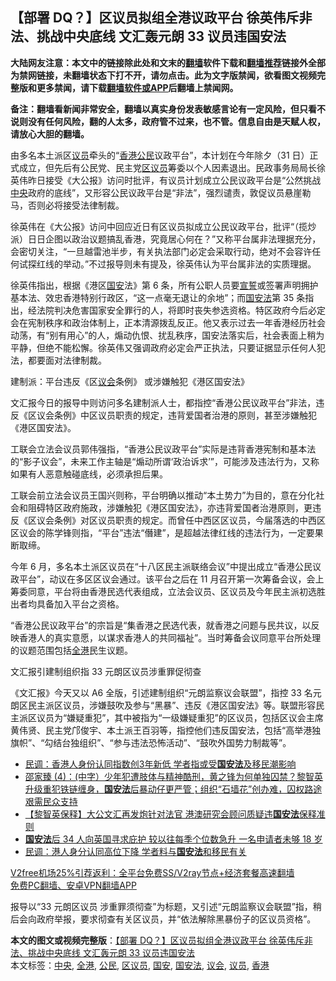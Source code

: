  <h2>【部署 DQ？】区议员拟组全港议政平台 徐英伟斥非法、挑战中央底线 文汇轰元朗 33 议员违国安法</h2> <p class="notice"><b>大陆网友注意：本文中的链接除此处和文末的<a href="https://github.com/bannedbook/fanqiang" >翻墙</a>软件下载和<a href="https://github.com/killgcd/justmysocks/blob/master/README.md">翻墙推荐</a>链接外全部为禁网链接，未翻墙状态下打不开，请勿点击。此为文字版禁闻，欲看图文视频完整版和更多禁闻，请下载<a href="https://github.com/bannedbook/fanqiang">翻墙软件或APP</a>后翻墙上禁闻网。</p><p>备注：翻墙看新闻非常安全，翻墙以真实身份发表敏感言论有一定风险，但只看不说则没有任何风险，翻的人太多，政府管不过来，也不管。信息自由是天赋人权，请放心大胆的翻墙。</b></p>  <div class="entry">  <p>由多名本土派区<a href="https://www.bannedbook.org/bnews/tag/%e8%ae%ae%e5%91%98/" class="st_tag internal_tag" rel="tag" title="标签 议员 下的日志">议员</a>牵头的“<a href="https://www.bannedbook.org/bnews/tag/%e9%a6%99%e6%b8%af/" class="st_tag internal_tag" rel="tag" title="标签 香港 下的日志">香港</a><a href="https://www.bannedbook.org/bnews/tag/%e5%85%ac%e6%b0%91/" class="st_tag internal_tag" rel="tag" title="标签 公民 下的日志">公民</a>议政平台”，本计划在今年除夕（31 日）正式成立，但先后有公民党、民主党<a href="https://www.bannedbook.org/bnews/tag/%E5%8C%BA%E8%AE%AE%E5%91%98/" class="st_tag internal_tag" rel="tag" title="标签 区议员 下的日志">区议员</a>筹委以个人因素退出。民政事务局局长徐英伟昨日接受《大公报》访问时批评，有议员计划成立公民议政平台是“公然挑战<a href="https://www.bannedbook.org/bnews/tag/%E4%B8%AD%E5%A4%AE/" class="st_tag internal_tag" rel="tag" title="标签 中央 下的日志">中央</a>政府的底线”，又形容公民议政平台是“非法”，强烈谴责，敦促议员悬崖勒马，否则必将接受法律制裁。</p> <p>徐英伟在《大公报》访问中回应近日有区议员拟成立公民议政平台，批评“（揽炒派）日日企图以政治议题搞乱香港，究竟居心何在？”又称平台属非法理据充分，会密切关注，“一旦越雷池半步，有关执法部门必定会采取行动，绝对不会容许任何试探红线的举动。”不过报导则未有提及，徐英伟认为平台属非法的实质理据。</p> <p>徐英伟指出，根据《港区<a href="https://www.bannedbook.org/bnews/tag/%E5%9B%BD%E5%AE%89/" class="st_tag internal_tag" rel="tag" title="标签 国安 下的日志">国安</a>法》第 6 条，所有公职人员要<span class='wp_keywordlink'><a href="https://www.bannedbook.org/forum5/topic17.html" title="宣誓与预言" target="_blank">宣誓</a></span>或签署声明拥护基本法、效忠香港特别行政区，“这一点毫无退让的余地”；而<a href="https://www.bannedbook.org/bnews/tag/%e5%9b%bd%e5%ae%89%e6%b3%95/" class="st_tag internal_tag" rel="tag" title="标签 国安法 下的日志">国安法</a>第 35 条指出，经法院判决危害国家安全罪行的人，将即时丧失参选资格。特区政府今后必定会在宪制秩序和政治体制上，正本清源拨乱反正。他又表示过去一年香港经历社会动荡，有“别有用心”的人，煽动仇恨、扰乱秩序，国安法落实后，社会表面上稍为平静，但绝不能松懈。徐英伟又强调政府必定会严正执法，只要证据显示任何人犯法，都要面对法律制裁。</p>  <p>建制派：平台违反《区<a href="https://www.bannedbook.org/bnews/tag/%E8%AE%AE%E4%BC%9A/" class="st_tag internal_tag" rel="tag" title="标签 议会 下的日志">议会</a>条例》 或涉嫌触犯《港区国安法》</p> <p>文汇报今日的报导中则访问多名建制派人士，都指控“香港公民议政平台”非法，违反《区议会条例》中区议员职责的规定，违背爱国者治港的原则，甚至涉嫌触犯《港区国安法》。</p> <p>工联会立法会议员郭伟强指，“香港公民议政平台”实际是违背香港宪制和基本法的“影子议会”，未来工作主轴是“煽动所谓‘政治诉求’”，可能涉及违法行为，又称如果有人恶意触碰底线，必须承担后果。</p>  <p>工联会前立法会议员王国兴则称，平台明确以推动“本土势力”为目的，意在分化社会和阻碍特区政府施政，涉嫌触犯《港区国安法》，亦违背爱国者治港原则，更违反《区议会条例》对区议员职责的规定。而曾任中西区区议员，今届落选的中西区区议会的陈学锋则指，“平台”违法“僭建”，是超越法律红线的违法行为，一定要果断取缔。</p> <p>今年 6 月，多名本土派区议员在“十八区民主派联络会议”中提出成立“香港公民议政平台”，动议在多区区议会通过。该平台之后在 11 月召开第一次筹备会议，会上筹委同意，平台将由香港民选代表组成，立法会议员、区议员及今年民主派初选胜出者均具备加入平台之资格。</p> <p>“香港公民议政平台”的宗旨是“集香港之民选代表，就香港之问题与民共议，以反映香港人的真实意愿，以谋求香港人的共同福祉”。当时筹备会议同意平台所处理的议题范围包括<a href="https://www.bannedbook.org/bnews/tag/%E5%85%A8%E6%B8%AF/" class="st_tag internal_tag" rel="tag" title="标签 全港 下的日志">全港</a>民生议题。</p>  <p>文汇报引建制组织指 33 元朗区议员涉重罪促彻查</p> <p>《文汇报》今天又以 A6 全版，引述建制组织“元朗监察议会联盟”，指控 33 名元朗区民主派区议员，涉嫌鼓吹及参与“黑暴”、违反《港区国安法》等。联盟形容民主派区议员为“嫌疑重犯”，其中被指为“一级嫌疑重犯”的区议员，包括区议会主席黄伟贤、民主党邝俊宇、本土派王百羽等，指控他们违反国安法，包括“高举港独旗帜”、“勾结台独组织”、“参与违法恐怖活动”、“鼓吹外国势力制裁等”。</p> <ul class='op-related-articles' title='相关阅读'> <li><a href='https://www.bannedbook.org/bnews/cnnews/hknews/20201226/1455056.html' target='_blank'>民调：香港人身份认同指数创3年新低 学者指或受<b>国安法</b>及移民潮影响</a></li> <li><a href='https://www.bannedbook.org/bnews/bannedvideo/20201225/1454946.html' target='_blank'>邵家臻 (4)：(中字）少年犯遭肢体与精神酷刑，黄之锋为何单独囚禁？黎智英升级重犯铁链缠身，<b>国安法</b>后暴动仔更严管；组织“石墙花”创办难，囚权路途艰需民众支持</a></li> <li><a href='https://www.bannedbook.org/bnews/comments/20201225/1454864.html' target='_blank'>【黎智英保释】大公文汇再发炮针对法官 港澳研究会顾问质疑违<b>国安法</b>保释准则</a></li> <li><a href='https://www.bannedbook.org/bnews/comments/20201223/1453632.html' target='_blank'><b>国安法</b>后 34 人向英国寻求庇护 较以往每季个位数急升 一名申请者未够 18 岁</a></li> <li><a href='https://www.bannedbook.org/bnews/cnnews/hknews/20201223/1453527.html' target='_blank'>民调：港人身分认同高位下降 学者料与<b>国安法</b>和移民有关</a></li> </ul> <p class="texttj"> <a href="https://github.com/bannedbook/fanqiang/wiki/V2ray%E6%9C%BA%E5%9C%BA" target="_blank">V2free机场25%引荐返利：全平台免费SS/V2ray节点+经济套餐高速翻墙</a><br/> <a href="https://github.com/bannedbook/fanqiang/wiki/%E7%A6%81%E9%97%BB%E7%BD%91%E5%AE%89%E5%8D%93%E7%BF%BB%E5%A2%99%E6%96%B0%E9%97%BBAPP" target="_blank">免费PC翻墙、安卓VPN翻墙APP</a></p><p>报导以“33 元朗区议员 涉重罪须彻查”为标题，又引述“元朗监察议会联盟”指，稍后会向政府举报，要求彻查有关区议员，并“依法解除黑暴份子的区议员资格”。</p> <a name='sharetosocial'></a>       <div><b>本文的图文或视频完整版</b>：<a href='https://www.bannedbook.org/bnews/comments/20201226/1455467.html'>【部署 DQ？】区议员拟组全港议政平台 徐英伟斥非法、挑战中央底线 文汇轰元朗 33 议员违国安法</a></div>  </div><!--END ENTRY--> <div class="postfooter"> <div>本文标签：<a href="https://www.bannedbook.org/bnews/tag/%E4%B8%AD%E5%A4%AE/" rel="tag">中央</a>, <a href="https://www.bannedbook.org/bnews/tag/%E5%85%A8%E6%B8%AF/" rel="tag">全港</a>, <a href="https://www.bannedbook.org/bnews/tag/%e5%85%ac%e6%b0%91/" rel="tag">公民</a>, <a href="https://www.bannedbook.org/bnews/tag/%E5%8C%BA%E8%AE%AE%E5%91%98/" rel="tag">区议员</a>, <a href="https://www.bannedbook.org/bnews/tag/%E5%9B%BD%E5%AE%89/" rel="tag">国安</a>, <a href="https://www.bannedbook.org/bnews/tag/%e5%9b%bd%e5%ae%89%e6%b3%95/" rel="tag">国安法</a>, <a href="https://www.bannedbook.org/bnews/tag/%E8%AE%AE%E4%BC%9A/" rel="tag">议会</a>, <a href="https://www.bannedbook.org/bnews/tag/%e8%ae%ae%e5%91%98/" rel="tag">议员</a>, <a href="https://www.bannedbook.org/bnews/tag/%e9%a6%99%e6%b8%af/" rel="tag">香港</a></div>  </div><!--END POSTFOOTER--> 